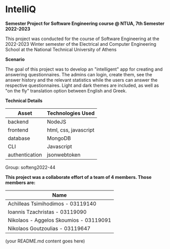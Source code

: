 # IntelliQ

**Semester Project for Software Engineering course @ NTUA, 7th Semester 2022-2023**

This project was conducted for the course of Software Engineering at the 2022-2023 Winter semester of the Electrical and Computer Engineering School at the National Technical University of Athens

**Scenario**

The goal of this project was to develop an "intelligent" app for creating and answering questionnaires. The admins can login, create them, see the answer history and the relevant statistics while the users can answer the respective questionnaires. Light and dark themes are included, as well as "on the fly" translation option between English and Greek.



**Technical Details**

| Asset | Technologies Used |
| ----- | ----------- |
| backend | NodeJS |
| frontend | html, css, javascript |
| database | MongoDB |
| CLI | Javascript 
| authentication | jsonwebtoken |

Group: softeng2022-44

**This project was a collaborate effort of a team of 4 members. Those members are:**

| Name
| ----- 
| Achilleas Tsimihodimos - 03119140
| Ioannis Tzachristas - 03119090
| Nikolaos - Aggelos Skoumios - 03119091
| Nikolaos Goutzoulias - 03119647

  
(your README.md content goes here)

